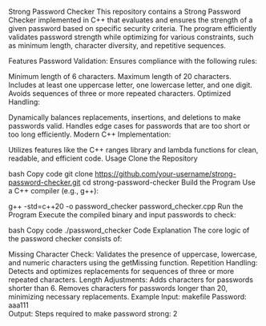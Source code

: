 Strong Password Checker
This repository contains a Strong Password Checker implemented in C++ that evaluates and ensures the strength of a given password based on specific security criteria. The program efficiently validates password strength while optimizing for various constraints, such as minimum length, character diversity, and repetitive sequences.

Features
Password Validation: Ensures compliance with the following rules:

Minimum length of 6 characters.
Maximum length of 20 characters.
Includes at least one uppercase letter, one lowercase letter, and one digit.
Avoids sequences of three or more repeated characters.
Optimized Handling:

Dynamically balances replacements, insertions, and deletions to make passwords valid.
Handles edge cases for passwords that are too short or too long efficiently.
Modern C++ Implementation:

Utilizes features like the C++ ranges library and lambda functions for clean, readable, and efficient code.
Usage
Clone the Repository

bash
Copy code
git clone https://github.com/your-username/strong-password-checker.git
cd strong-password-checker
Build the Program
Use a C++ compiler (e.g., g++):


g++ -std=c++20 -o password_checker password_checker.cpp
Run the Program
Execute the compiled binary and input passwords to check:

bash
Copy code
./password_checker
Code Explanation
The core logic of the password checker consists of:

Missing Character Check: Validates the presence of uppercase, lowercase, and numeric characters using the getMissing function.
Repetition Handling: Detects and optimizes replacements for sequences of three or more repeated characters.
Length Adjustments:
Adds characters for passwords shorter than 6.
Removes characters for passwords longer than 20, minimizing necessary replacements.
Example
Input:
makefile
Password: aaa111  
Output:
Steps required to make password strong: 2  

